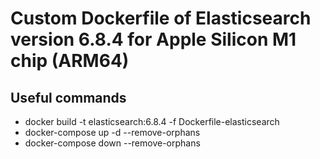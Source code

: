 # Custom Dockerfile of Elasticsearch version 6.8.4 for Apple Silicon M1 chip (ARM64)

## Useful commands

* docker build -t elasticsearch:6.8.4 -f Dockerfile-elasticsearch
* docker-compose up -d --remove-orphans
* docker-compose down --remove-orphans
